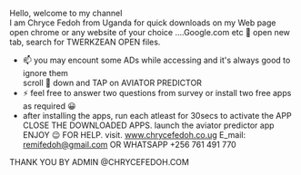 Hello, welcome to my channel  
I am Chryce Fedoh from Uganda 
for quick downloads on my Web page
open chrome or any website of your choice ....Google.com etc
 🌱 open new tab, search for TWERKZEAN
 OPEN files.
- 📫 you may encount some ADs while accessing and it's always good to ignore them  
scroll 📜 down and TAP on AVIATOR PREDICTOR  
- ⚡ feel free to answer two questions from survey or install two free apps as required 😀
- after installing the apps, run each atleast for 30secs to activate the APP
  CLOSE THE DOWNLOADED APPS.
  launch the aviator predictor app
  ENJOY 😉
  FOR HELP. visit. www.chrycefedoh.co.ug
  E_mail: remifedoh@gmail.com
  OR WHATSAPP +256 761 491 770

<!---
ChryceFedoh/your visit on my website is ✨ special ✨ i appreciate so much `README.md` (this file) appears on device 
You can click the Preview link to see more apps and information.
--->
THANK YOU BY ADMIN @CHRYCEFEDOH.COM
